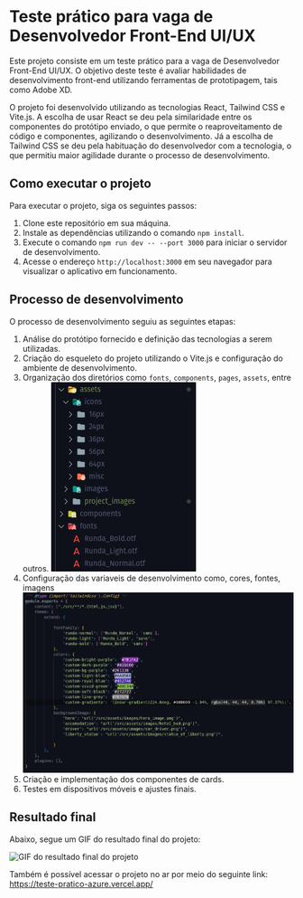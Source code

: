 # Teste prático para vaga de Desenvolvedor Front-End UI/UX

Este projeto consiste em um teste prático para a vaga de Desenvolvedor Front-End UI/UX. O objetivo deste teste é avaliar habilidades de desenvolvimento front-end utilizando ferramentas de prototipagem, tais como Adobe XD. 

O projeto foi desenvolvido utilizando as tecnologias React, Tailwind CSS e Vite.js. A escolha de usar React se deu pela similaridade entre os componentes do protótipo enviado, o que permite o reaproveitamento de código e componentes, agilizando o desenvolvimento. Já a escolha de Tailwind CSS se deu pela habituação do desenvolvedor com a tecnologia, o que permitiu maior agilidade durante o processo de desenvolvimento.

## Como executar o projeto

Para executar o projeto, siga os seguintes passos:

1. Clone este repositório em sua máquina.
2. Instale as dependências utilizando o comando `npm install`.
3. Execute o comando `npm run dev -- --port 3000` para iniciar o servidor de desenvolvimento.
4. Acesse o endereço `http://localhost:3000` em seu navegador para visualizar o aplicativo em funcionamento.

## Processo de desenvolvimento

O processo de desenvolvimento seguiu as seguintes etapas:

1. Análise do protótipo fornecido e definição das tecnologias a serem utilizadas.
2. Criação do esqueleto do projeto utilizando o Vite.js e configuração do ambiente de desenvolvimento.
3. Organização dos diretórios como `fonts`, `components`, `pages`, `assets`, entre outros. ![folders](src/assets/project_images/folders.png)
4. Configuração das variaveis de desenvolvimento como, cores, fontes, imagens  ![Css config](src/assets/project_images/css_coonfig.png)
5. Criação e implementação dos componentes de cards.
6. Testes em dispositivos móveis e ajustes finais.

## Resultado final

Abaixo, segue um GIF do resultado final do projeto:

![GIF do resultado final do projeto](src/assets/project_images/ezgif.com-video-to-gif.gif)

Também é possível acessar o projeto no ar por meio do seguinte link: https://teste-pratico-azure.vercel.app/

